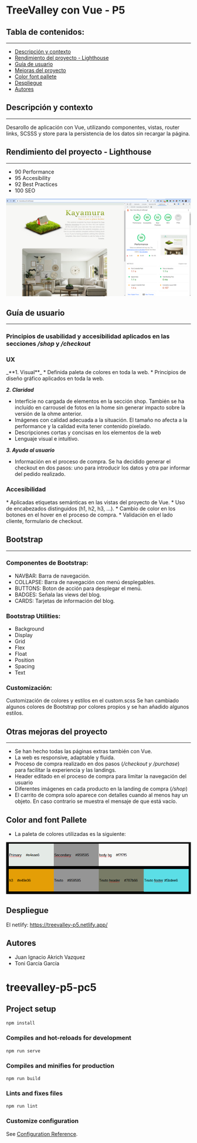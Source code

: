 # TreeValley con Vue - P5

## Tabla de contenidos:
---
- [Descripción y contexto](#descripción-y-contexto)
- [Rendimiento del proyecto - Lighthouse](#rendimiento-del-proyecto-lighthouse)
- [Guía de usuario](#guía-de-usuario)
- [Mejoras del proyecto](#Mejoras-del-proyecto)
- [Color font pallete](#Color-and-font-pallete)
- [Despliegue](#Despliegue)
- [Autores](#Autores)


## Descripción y contexto
---
Desarollo de aplicación con Vue, utilizando componentes, vistas, router links, SCSSS y store para la persistencia de los datos sin recargar la página.

## Rendimiento del proyecto - Lighthouse
---
* 90 Performance
* 95 Accesibility
* 92 Best Practices
* 100 SEO

<p><img src="src/assets/lighthouse/lighthouse-treevaley-p5.PNG" alt="paleta de colores"></p>

## Guía de usuario
---
### Principios de usabilidad y accesibilidad aplicados en las secciones _/shop_ y _/checkout_

<h3>UX</h3>
_**1. Visual**_
* Definida paleta de colores en toda la web.
* Principios de diseño gráfico aplicados en toda la web.

_**2. Claridad**_
* Interfície no cargada de elementos en la sección shop. También se ha incluído en carrousel de fotos en la home sin generar impacto sobre la versión de la ohme anterior.
* Imágenes con calidad adecuada a la situación. El tamaño no afecta a la performance y la calidad evita tener contenido pixelado.
* Descripciones cortas y concisas en los elementos de la web
* Lenguaje visual e intuitivo.

_**3. Ayuda al usuario**_
* Información en el proceso de compra. Se ha decidido generar el checkout en dos pasos: uno para introducir los datos y otra par informar del pedido realizado.


<h3>Accesibilidad</h3>
* Aplicadas etiquetas semánticas en las vistas del proyecto de Vue.
* Uso de encabezados distinguidos (h1, h2, h3, …).
* Cambio de color en los botones en el hover en el proceso de compra.
* Validación en el lado cliente, formulario de checkout.


## Bootstrap
---

### Componentes de Bootstrap:
- NAVBAR: Barra de navegación.<br>
- COLLAPSE: Barra de navegación con menú desplegables.<br>
- BUTTONS: Boton de acción para desplegar el menú. <br>
- BADGES: Señala las views del blog.<br>
- CARDS: Tarjetas de información del blog.

### Bootstrap Utilities:
- Background<br>
- Display<br>
- Grid<br>
- Flex<br>
- Float<br>
- Position<br>
- Spacing<br>
- Text

### Customización:

Customización de colores y estilos en el custom.scss
Se han cambiado algunos colores de Bootstrap por colores propios y se han añadido algunos estilos.

## Otras mejoras del proyecto
---
- Se han hecho todas las páginas extras también con Vue.
- La web es responsive, adaptable y fluida.
- Proceso de compra realizado en dos pasos (_/checkout y /purchase_) para facilitar la experiencia y las landings.
- Header editado en el proceso de compra para limitar la navegación del usuario
- Diferentes imágenes en cada producto en la landing de compra (_/shop_)
- El carrito de compra solo aparece con detalles cuando al menos hay un objeto. En caso contrario se muestra el mensaje de que está vacío.

## Color and font Pallete
- La paleta de colores utilizadas es la siguiente:
<p><img src="src/assets/colorPalet/Color_palet.PNG" alt="paleta de colores"></p>


## Despliegue

El netlify: https://treevalley-p5.netlify.app/

## Autores

- Juan Ignacio Akrich Vazquez
- Toni García García


# treevalley-p5-pc5

## Project setup
```
npm install
```

### Compiles and hot-reloads for development
```
npm run serve
```

### Compiles and minifies for production
```
npm run build
```

### Lints and fixes files
```
npm run lint
```

### Customize configuration
See [Configuration Reference](https://cli.vuejs.org/config/).
